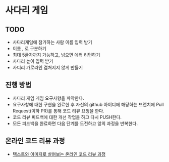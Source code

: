 # 사다리 게임

## TODO

* 사다리게임에 참가하는 사람 이름 입력 받기
* 이름 , 로 구분하기
* 최대 5글자까지 가능하고, 넘으면 에러 리턴하기
* 사다리 높이 입력 받기
* 사디리 가로라인 겹쳐지지 않게 만들기



## 진행 방법
* 사다리 게임 게임 요구사항을 파악한다.
* 요구사항에 대한 구현을 완료한 후 자신의 github 아이디에 해당하는 브랜치에 Pull Request(이하 PR)를 통해 코드 리뷰 요청을 한다.
* 코드 리뷰 피드백에 대한 개선 작업을 하고 다시 PUSH한다.
* 모든 피드백을 완료하면 다음 단계를 도전하고 앞의 과정을 반복한다.

## 온라인 코드 리뷰 과정
* [텍스트와 이미지로 살펴보는 온라인 코드 리뷰 과정](https://github.com/nextstep-step/nextstep-docs/tree/master/codereview)